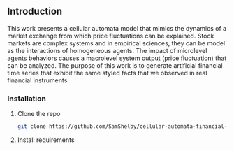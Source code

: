 ## Introduction
This work presents a cellular automata model that mimics the dynamics of a market exchange from which price fluctuations can be explained. Stock markets are complex systems and in empirical sciences, they can be model as the interactions of homogeneous agents. The impact of microlevel agents behaviors causes a macrolevel system output (price fluctuation) that can be analyzed. The purpose of this work is to generate artificial financial time series that exhibit the same styled facts that we observed in real financial instruments.

### Installation

1. Clone the repo
   ```sh
   git clone https://github.com/SamShelby/cellular-automata-financial-market.git
   ```
3. Install requirements
   ```pip install requirements.txt
   ```
